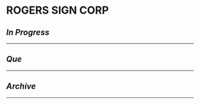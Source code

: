 # ROGERS SIGN CORP

## *In Progress*

--------------------

## *Que*

-----------------------------------
## *Archive*

-----------------------------------

